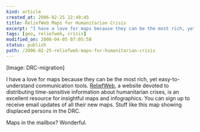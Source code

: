 ```yaml
--- 
kind: article
created_at: 2006-02-25 22:49:45
title: ReliefWeb Maps for Humanitarian Crisis
excerpt: "I have a love for maps because they can be the most rich, yet easy-to-understand communication tools."
tags: [geo, reliefweb, crisis]
modified_on: 2008-04-05 07:05:58
status: publish 
path: /2006-02-25-reliefweb-maps-for-humanitarian-crisis
---
```


[Image: DRC-migration] 

I have a love for maps because they can be the most rich, yet easy-to-understand communication tools. <a href="http://www.reliefweb.int">ReliefWeb</a>, a website devoted to distributing time-sensitive information about humanitarian crises, is an excellent resource for insightful maps and infographics. You can sign up to receive email updates of all their new maps. Stuff like this map showing displaced persons in the DRC.  

Maps in the mailbox? Wonderful. 
